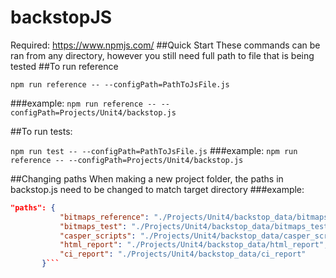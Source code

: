 # backstopJS
Required: https://www.npmjs.com/
##Quick Start
These commands can be ran from any directory, however you still need full path to file that is being tested
##To run reference

```npm run reference -- --configPath=PathToJsFile.js```

###example:
```npm run reference -- --configPath=Projects/Unit4/backstop.js```

##To run tests:

```npm run test -- --configPath=PathToJsFile.js```
###example:
```npm run reference -- --configPath=Projects/Unit4/backstop.js```

##Changing paths
When making a new project folder, the paths in backstop.js need to be changed to match target directory
###example:
```json
"paths": {
           "bitmaps_reference": "./Projects/Unit4/backstop_data/bitmaps_reference",
           "bitmaps_test": "./Projects/Unit4/backstop_data/bitmaps_test",
           "casper_scripts": "./Projects/Unit4/backstop_data/casper_scripts",
           "html_report": "./Projects/Unit4/backstop_data/html_report",
           "ci_report": "./Projects/Unit4/backstop_data/ci_report"
       }```
